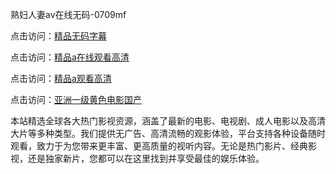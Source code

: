 熟妇人妻av在线无码-0709mf

点击访问：<a href="https://heiliaozj3tjd.pages.dev">精品无码字幕</a>

点击访问：<a href="https://heiliaoe8ajia.pages.dev">精品a在线观看高清</a>

点击访问：<a href="https://heiliaoxqkkct.pages.dev">精品a观看高清</a>

点击访问：<a href="https://heiliaoxwd5i8.pages.dev">亚洲一级黄色电影国产</a>

本站精选全球各大热门影视资源，涵盖了最新的电影、电视剧、成人电影以及高清大片等多种类型。我们提供无广告、高清流畅的观影体验，平台支持各种设备随时观看，致力于为您带来更丰富、更高质量的视听内容。无论是热门影片、经典影视，还是独家新片，您都可以在这里找到并享受最佳的娱乐体验。

<span style="display:none;">[Canonical link](https://github.com/tg20250709/tg13 ）</span>
